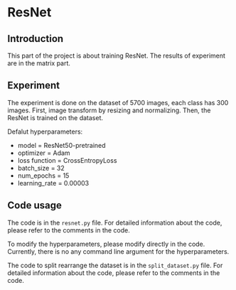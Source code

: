 # ResNet

## Introduction

This part of the project is about training ResNet. The results of experiment are in the matrix part.

## Experiment

The experiment is done on the dataset of 5700 images, each class has 300 images. First, image transform by resizing and normalizing. Then, the ResNet is trained on the dataset.

Defalut hyperparameters:
- model = ResNet50-pretrained
- optimizer = Adam
- loss function = CrossEntropyLoss
- batch_size = 32
- num_epochs = 15
- learning_rate = 0.00003

## Code usage

The code is in the `resnet.py` file. For detailed information about the code, please refer to the comments in the code.

To modify the hyperparameters, please modify directly in the code. Currently, there is no any command line argument for the hyperparameters.

The code to split rearrange the dataset is in the `split_dataset.py` file. For detailed information about the code, please refer to the comments in the code.